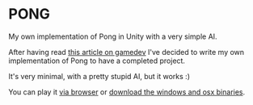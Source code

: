 # PONG

My own implementation of Pong in Unity with a very simple AI.

After having read [this article on gamedev](https://www.gamedev.net/articles/programming/general-and-gameplay-programming/your-first-step-to-game-development-starts-here-r2976) I've decided to write my own implementation of Pong to have a completed project.

It's very minimal, with a pretty stupid AI, but it works :)

You can play it [via browser](https://nicolaracco.github.io/Pong) or [download the windows and osx binaries](https://nicolaracco.github.io/Pong/releases).